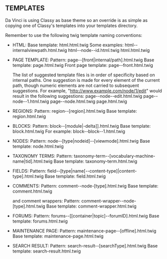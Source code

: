 TEMPLATES
---------
Da Vinci is using Classy as base theme so an override is as simple as copying one of Classy's templates into your templates directory.

Remember to use the following twig template naming conventions:

- HTML:
  Base template: html.html.twig
  Some examples: html--internalviewpath.html.twig
                 html--node--id.html.twig
                 html.html.twig

- PAGE TEMPLATE:
  Pattern: page--[front|internal/path].html.twig
  Base template: page.html.twig
  Front page template: page--front.html.twig

  The list of suggested template files is in order of specificity based on internal paths. One suggestion is made for every element of the current path, though numeric elements are not carried to subsequent suggestions.
  For example, "http://www.example.com/node/1/edit" would result in the following suggestions:
    page--node--edit.html.twig
    page--node--1.html.twig
    page--node.html.twig
    page.html.twig

- REGIONS:
  Pattern: region--[region].html.twig
  Base template: region.html.twig

- BLOCKS:
  Pattern: block--[module|-delta]].html.twig
  Base template: block.html.twig
  For example: block--block--1.html.twig

- NODES:
  Pattern: node--[type|nodeid]--[viewmode].html.twig
  Base template: node.html.twig

- TAXONOMY TERMS:
  Pattern: taxonomy-term--[vocabulary-machine-name|tid].html.twig
  Base template: taxonomy-term.html.twig

- FIELDS:
  Pattern: field--[type|name[--content-type]|content-type].html.twig
  Base template: field.html.twig

- COMMENTS:
  Pattern: comment--node-[type].html.twig
  Base template: comment.html.twig

  and comment wrappers:
  Pattern: comment-wrapper--node-[type].html.twig
  Base template: comment-wrapper.html.twig

- FORUMS:
  Pattern: forums--[[container|topic]--forumID].html.twig
  Base template: forums.html.twig

- MAINTENANCE PAGE:
  Pattern: maintenance-page--[offline].html.twig
  Base template: maintenance-page.html.twig

- SEARCH RESULT:
  Pattern: search-result--[searchType].html.twig
  Base template: search-result.html.twig
